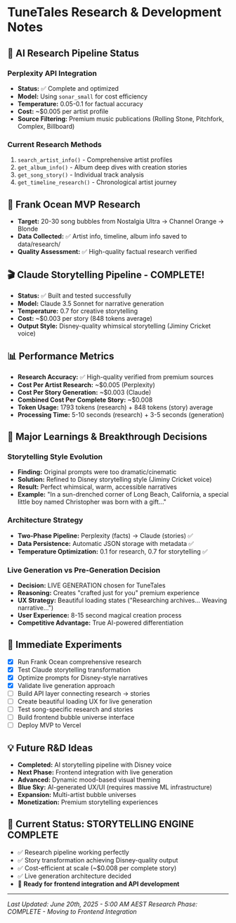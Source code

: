 # TuneTales Research & Development Notes

## 🧪 AI Research Pipeline Status

### Perplexity API Integration
- **Status:** ✅ Complete and optimized
- **Model:** Using `sonar_small` for cost efficiency
- **Temperature:** 0.05-0.1 for factual accuracy
- **Cost:** ~$0.005 per artist profile
- **Source Filtering:** Premium music publications (Rolling Stone, Pitchfork, Complex, Billboard)

### Current Research Methods
1. `search_artist_info()` - Comprehensive artist profiles
2. `get_album_info()` - Album deep dives with creation stories  
3. `get_song_story()` - Individual track analysis
4. `get_timeline_research()` - Chronological artist journey

## 🎯 Frank Ocean MVP Research
- **Target:** 20-30 song bubbles from Nostalgia Ultra → Channel Orange → Blonde
- **Data Collected:** ✅ Artist info, timeline, album info saved to data/research/
- **Quality Assessment:** ✅ High-quality factual research verified

## 🎬 Claude Storytelling Pipeline - COMPLETE!
- **Status:** ✅ Built and tested successfully
- **Model:** Claude 3.5 Sonnet for narrative generation
- **Temperature:** 0.7 for creative storytelling
- **Cost:** ~$0.003 per story (848 tokens average)
- **Output Style:** Disney-quality whimsical storytelling (Jiminy Cricket voice)

## 📊 Performance Metrics
- **Research Accuracy:** ✅ High-quality verified from premium sources
- **Cost Per Artist Research:** ~$0.005 (Perplexity)
- **Cost Per Story Generation:** ~$0.003 (Claude)
- **Combined Cost Per Complete Story:** ~$0.008
- **Token Usage:** 1793 tokens (research) + 848 tokens (story) average
- **Processing Time:** 5-10 seconds (research) + 3-5 seconds (generation)

## 🧠 Major Learnings & Breakthrough Decisions

### Storytelling Style Evolution
- **Finding:** Original prompts were too dramatic/cinematic
- **Solution:** Refined to Disney storytelling style (Jiminy Cricket voice)
- **Result:** Perfect whimsical, warm, accessible narratives
- **Example:** "In a sun-drenched corner of Long Beach, California, a special little boy named Christopher was born with a gift..."

### Architecture Strategy  
- **Two-Phase Pipeline:** Perplexity (facts) → Claude (stories) ✅
- **Data Persistence:** Automatic JSON storage with metadata ✅
- **Temperature Optimization:** 0.1 for research, 0.7 for storytelling ✅

### Live Generation vs Pre-Generation Decision
- **Decision:** LIVE GENERATION chosen for TuneTales
- **Reasoning:** Creates "crafted just for you" premium experience
- **UX Strategy:** Beautiful loading states ("Researching archives... Weaving narrative...")
- **User Experience:** 8-15 second magical creation process
- **Competitive Advantage:** True AI-powered differentiation

## 🚀 Immediate Experiments
- [x] Run Frank Ocean comprehensive research
- [x] Test Claude storytelling transformation
- [x] Optimize prompts for Disney-style narratives
- [x] Validate live generation approach
- [ ] Build API layer connecting research → stories
- [ ] Create beautiful loading UX for live generation
- [ ] Test song-specific research and stories
- [ ] Build frontend bubble universe interface
- [ ] Deploy MVP to Vercel

## 💡 Future R&D Ideas
- **Completed:** AI storytelling pipeline with Disney voice
- **Next Phase:** Frontend integration with live generation
- **Advanced:** Dynamic mood-based visual theming
- **Blue Sky:** AI-generated UX/UI (requires massive ML infrastructure)
- **Expansion:** Multi-artist bubble universes
- **Monetization:** Premium storytelling experiences

## 🎯 Current Status: STORYTELLING ENGINE COMPLETE
- ✅ Research pipeline working perfectly
- ✅ Story transformation achieving Disney-quality output  
- ✅ Cost-efficient at scale (~$0.008 per complete story)
- ✅ Live generation architecture decided
- 🎯 **Ready for frontend integration and API development**

---
*Last Updated: June 20th, 2025 - 5:00 AM AEST*
*Research Phase: COMPLETE - Moving to Frontend Integration*

